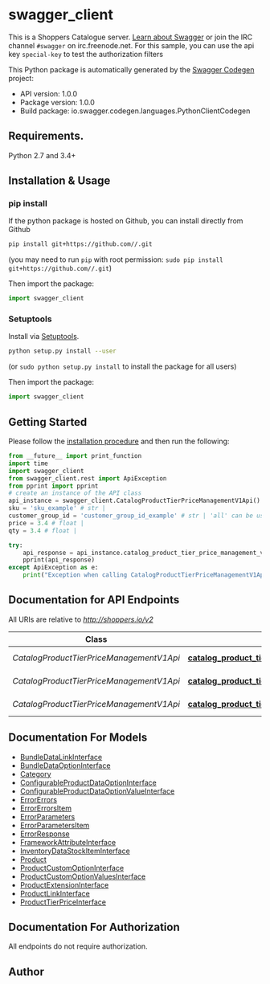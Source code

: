 # swagger_client
This is a Shoppers Catalogue server.  [Learn about Swagger](http://swagger.io) or join the IRC channel `#swagger` on irc.freenode.net.  For this sample, you can use the api key `special-key` to test the authorization filters 

This Python package is automatically generated by the [Swagger Codegen](https://github.com/swagger-api/swagger-codegen) project:

- API version: 1.0.0
- Package version: 1.0.0
- Build package: io.swagger.codegen.languages.PythonClientCodegen

## Requirements.

Python 2.7 and 3.4+

## Installation & Usage
### pip install

If the python package is hosted on Github, you can install directly from Github

```sh
pip install git+https://github.com//.git
```
(you may need to run `pip` with root permission: `sudo pip install git+https://github.com//.git`)

Then import the package:
```python
import swagger_client 
```

### Setuptools

Install via [Setuptools](http://pypi.python.org/pypi/setuptools).

```sh
python setup.py install --user
```
(or `sudo python setup.py install` to install the package for all users)

Then import the package:
```python
import swagger_client
```

## Getting Started

Please follow the [installation procedure](#installation--usage) and then run the following:

```python
from __future__ import print_function
import time
import swagger_client
from swagger_client.rest import ApiException
from pprint import pprint
# create an instance of the API class
api_instance = swagger_client.CatalogProductTierPriceManagementV1Api()
sku = 'sku_example' # str | 
customer_group_id = 'customer_group_id_example' # str | 'all' can be used to specify 'ALL GROUPS'
price = 3.4 # float | 
qty = 3.4 # float | 

try:
    api_response = api_instance.catalog_product_tier_price_management_v1_add_post(sku, customer_group_id, price, qty)
    pprint(api_response)
except ApiException as e:
    print("Exception when calling CatalogProductTierPriceManagementV1Api->catalog_product_tier_price_management_v1_add_post: %s\n" % e)

```

## Documentation for API Endpoints

All URIs are relative to *http://shoppers.io/v2*

Class | Method | HTTP request | Description
------------ | ------------- | ------------- | -------------
*CatalogProductTierPriceManagementV1Api* | [**catalog_product_tier_price_management_v1_add_post**](docs/CatalogProductTierPriceManagementV1Api.md#catalog_product_tier_price_management_v1_add_post) | **POST** /v1/products/{sku}/group-prices/{customerGroupId}/tiers/{qty}/price/{price} | 
*CatalogProductTierPriceManagementV1Api* | [**catalog_product_tier_price_management_v1_get_list_get**](docs/CatalogProductTierPriceManagementV1Api.md#catalog_product_tier_price_management_v1_get_list_get) | **GET** /v1/products/{sku}/group-prices/{customerGroupId}/tiers | 
*CatalogProductTierPriceManagementV1Api* | [**catalog_product_tier_price_management_v1_remove_delete**](docs/CatalogProductTierPriceManagementV1Api.md#catalog_product_tier_price_management_v1_remove_delete) | **DELETE** /v1/products/{sku}/group-prices/{customerGroupId}/tiers/{qty} | 


## Documentation For Models

 - [BundleDataLinkInterface](docs/BundleDataLinkInterface.md)
 - [BundleDataOptionInterface](docs/BundleDataOptionInterface.md)
 - [Category](docs/Category.md)
 - [ConfigurableProductDataOptionInterface](docs/ConfigurableProductDataOptionInterface.md)
 - [ConfigurableProductDataOptionValueInterface](docs/ConfigurableProductDataOptionValueInterface.md)
 - [ErrorErrors](docs/ErrorErrors.md)
 - [ErrorErrorsItem](docs/ErrorErrorsItem.md)
 - [ErrorParameters](docs/ErrorParameters.md)
 - [ErrorParametersItem](docs/ErrorParametersItem.md)
 - [ErrorResponse](docs/ErrorResponse.md)
 - [FrameworkAttributeInterface](docs/FrameworkAttributeInterface.md)
 - [InventoryDataStockItemInterface](docs/InventoryDataStockItemInterface.md)
 - [Product](docs/Product.md)
 - [ProductCustomOptionInterface](docs/ProductCustomOptionInterface.md)
 - [ProductCustomOptionValuesInterface](docs/ProductCustomOptionValuesInterface.md)
 - [ProductExtensionInterface](docs/ProductExtensionInterface.md)
 - [ProductLinkInterface](docs/ProductLinkInterface.md)
 - [ProductTierPriceInterface](docs/ProductTierPriceInterface.md)


## Documentation For Authorization

 All endpoints do not require authorization.


## Author



